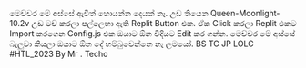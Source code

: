 මෙච්චර මේ අස්සේ ඇවිත් හොයන්න දෙයක් නෑ.
උඩ තියෙන Queen-Moonlight-10.2v උඩ ටච් කරලා පල්ලෙහා ඇති Replit Button එක.
ඒක Click කරලා Replit එකට Import කරගෙන Config.js එක ඔයාට ඕන විදියට Edit කර ගන්න.
මෙච්චර මේ අස්සේ බැලුවා කියලා ඔයාට ඕන දේ හම්බුවෙන්නෙ නෑ ලමයෝ.
BS
TC
JP
LOLC
#HTL_2023
By Mr . Techo

